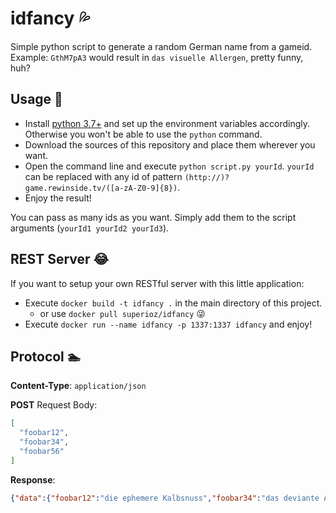 idfancy :sweat_drops:
=======
Simple python script to generate a random German name from a gameid.  
Example: `GthM7pA3` would result in `das visuelle Allergen`, pretty funny, huh?

Usage :pray:
-----
- Install [python 3.7+](https://www.python.org/downloads/release/python-370/) and set up the environment variables accordingly. Otherwise you won't be able to use the `python` command.
- Download the sources of this repository and place them wherever you want.  
- Open the command line and execute `python script.py yourId`. `yourId` can be replaced with any id of pattern `(http://)?game.rewinside.tv/([a-zA-Z0-9]{8})`.
- Enjoy the result!

You can pass as many ids as you want. Simply add them to the script arguments (`yourId1 yourId2 yourId3`).

REST Server :joy:
-----------
If you want to setup your own RESTful server with this little application:
- Execute `docker build -t idfancy .` in the main directory of this project.
  - or use `docker pull superioz/idfancy` :stuck_out_tongue_winking_eye:
- Execute `docker run --name idfancy -p 1337:1337 idfancy` and enjoy!

Protocol :swimmer:
--------
**Content-Type**: `application/json`

**POST** Request Body:
```json
[
  "foobar12",
  "foobar34",
  "foobar56"
]
```

**Response**:
```json
{"data":{"foobar12":"die ephemere Kalbsnuss","foobar34":"das deviante Abspannen","foobar56":"der fertige Puppenwagen"},"status":"ok"}
```


